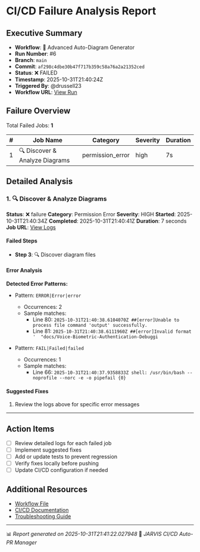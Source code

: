 # CI/CD Failure Analysis Report

## Executive Summary

- **Workflow**: 🎨 Advanced Auto-Diagram Generator
- **Run Number**: #6
- **Branch**: `main`
- **Commit**: `af298c4dbe30b47f717b359c58a76a2a21352ced`
- **Status**: ❌ FAILED
- **Timestamp**: 2025-10-31T21:40:24Z
- **Triggered By**: @drussell23
- **Workflow URL**: [View Run](https://github.com/drussell23/JARVIS-AI/actions/runs/18985901170)

## Failure Overview

Total Failed Jobs: **1**

| # | Job Name | Category | Severity | Duration |
|---|----------|----------|----------|----------|
| 1 | 🔍 Discover & Analyze Diagrams | permission_error | high | 7s |

## Detailed Analysis

### 1. 🔍 Discover & Analyze Diagrams

**Status**: ❌ failure
**Category**: Permission Error
**Severity**: HIGH
**Started**: 2025-10-31T21:40:34Z
**Completed**: 2025-10-31T21:40:41Z
**Duration**: 7 seconds
**Job URL**: [View Logs](https://github.com/drussell23/JARVIS-AI/actions/runs/18985901170/job/54229338196)

#### Failed Steps

- **Step 3**: 🔍 Discover diagram files

#### Error Analysis

**Detected Error Patterns:**

- Pattern: `ERROR|Error|error`
  - Occurrences: 2
  - Sample matches:
    - Line 80: `2025-10-31T21:40:38.6104070Z ##[error]Unable to process file command 'output' successfully.`
    - Line 81: `2025-10-31T21:40:38.6111960Z ##[error]Invalid format '  "docs/Voice-Biometric-Authentication-Debuggi`

- Pattern: `FAIL|Failed|failed`
  - Occurrences: 1
  - Sample matches:
    - Line 66: `2025-10-31T21:40:37.9358833Z shell: /usr/bin/bash --noprofile --norc -e -o pipefail {0}`

#### Suggested Fixes

1. Review the logs above for specific error messages

---

## Action Items

- [ ] Review detailed logs for each failed job
- [ ] Implement suggested fixes
- [ ] Add or update tests to prevent regression
- [ ] Verify fixes locally before pushing
- [ ] Update CI/CD configuration if needed

## Additional Resources

- [Workflow File](.github/workflows/)
- [CI/CD Documentation](../../docs/ci-cd/)
- [Troubleshooting Guide](../../docs/troubleshooting/)

---

📊 *Report generated on 2025-10-31T21:41:22.027948*
🤖 *JARVIS CI/CD Auto-PR Manager*
